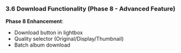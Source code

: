 ### 3.6 Download Functionality (Phase 8 - Advanced Feature)

**Phase 8 Enhancement**:

- Download button in lightbox
- Quality selector (Original/Display/Thumbnail)
- Batch album download
